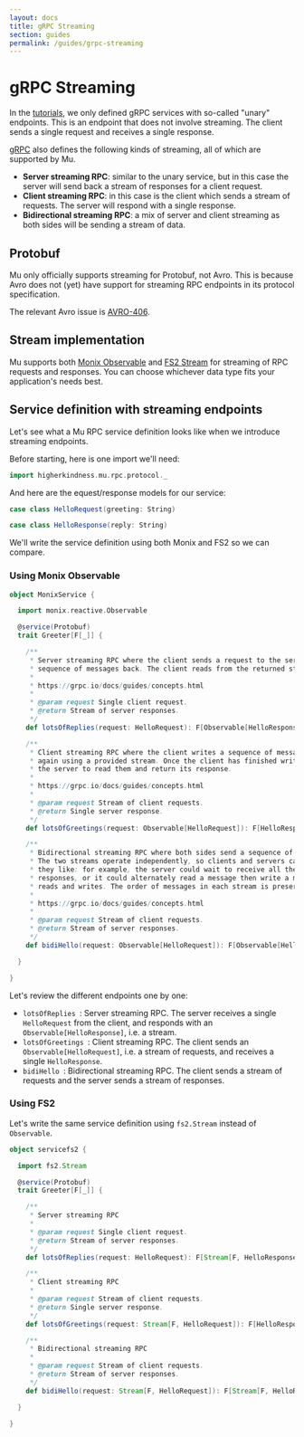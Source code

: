 ```yaml
---
layout: docs
title: gRPC Streaming
section: guides
permalink: /guides/grpc-streaming
---
```


# gRPC Streaming

In the [tutorials](../tutorials), we only defined gRPC services with so-called
"unary" endpoints. This is an endpoint that does not involve streaming. The
client sends a single request and receives a single response.

[gRPC] also defines the following kinds of streaming, all of which are supported
by Mu.

* **Server streaming RPC**: similar to the unary service, but in this case the
  server will send back a stream of responses for a client request.
* **Client streaming RPC**: in this case is the client which sends a stream of
  requests. The server will respond with a single response.
* **Bidirectional streaming RPC**: a mix of server and client streaming as both
  sides will be sending a stream of data.

## Protobuf

Mu only officially supports streaming for Protobuf, not Avro. This is because
Avro does not (yet) have support for streaming RPC endpoints in its protocol
specification.

The relevant Avro issue is
[AVRO-406](https://issues.apache.org/jira/browse/AVRO-406).

## Stream implementation

Mu supports both [Monix
Observable](https://monix.io/docs/2x/reactive/observable.html) and [FS2
Stream](https://github.com/functional-streams-for-scala/fs2) for streaming of
RPC requests and responses. You can choose whichever data type fits your
application's needs best.

## Service definition with streaming endpoints

Let's see what a Mu RPC service definition looks like when we introduce
streaming endpoints.

Before starting, here is one import we'll need:

```scala
import higherkindness.mu.rpc.protocol._
```

And here are the equest/response models for our service:

```scala
case class HelloRequest(greeting: String)

case class HelloResponse(reply: String)
```

We'll write the service definition using both Monix and FS2 so we can compare.

### Using Monix Observable

```scala
object MonixService {

  import monix.reactive.Observable

  @service(Protobuf)
  trait Greeter[F[_]] {

    /**
     * Server streaming RPC where the client sends a request to the server and gets a stream to read a
     * sequence of messages back. The client reads from the returned stream until there are no more messages.
     *
     * https://grpc.io/docs/guides/concepts.html
     *
     * @param request Single client request.
     * @return Stream of server responses.
     */
    def lotsOfReplies(request: HelloRequest): F[Observable[HelloResponse]]

    /**
     * Client streaming RPC where the client writes a sequence of messages and sends them to the server,
     * again using a provided stream. Once the client has finished writing the messages, it waits for
     * the server to read them and return its response.
     *
     * https://grpc.io/docs/guides/concepts.html
     *
     * @param request Stream of client requests.
     * @return Single server response.
     */
    def lotsOfGreetings(request: Observable[HelloRequest]): F[HelloResponse]

    /**
     * Bidirectional streaming RPC where both sides send a sequence of messages using a read-write stream.
     * The two streams operate independently, so clients and servers can read and write in whatever order
     * they like: for example, the server could wait to receive all the client messages before writing its
     * responses, or it could alternately read a message then write a message, or some other combination of
     * reads and writes. The order of messages in each stream is preserved.
     *
     * https://grpc.io/docs/guides/concepts.html
     *
     * @param request Stream of client requests.
     * @return Stream of server responses.
     */
    def bidiHello(request: Observable[HelloRequest]): F[Observable[HelloResponse]]

  }

}
```

Let's review the different endpoints one by one:

* `lotsOfReplies `: Server streaming RPC. The server receives a single `HelloRequest` from the client, and responds with an `Observable[HelloResponse]`, i.e. a stream.
* `lotsOfGreetings `: Client streaming RPC. The client sends an
  `Observable[HelloRequest]`, i.e. a stream of requests, and receives a single
  `HelloResponse`.
* `bidiHello `: Bidirectional streaming RPC. The client sends a stream of
  requests and the server sends a stream of responses.

### Using FS2

Let's write the same service definition using `fs2.Stream` instead of `Observable`.

```scala
object servicefs2 {

  import fs2.Stream

  @service(Protobuf)
  trait Greeter[F[_]] {

    /**
     * Server streaming RPC
     *
     * @param request Single client request.
     * @return Stream of server responses.
     */
    def lotsOfReplies(request: HelloRequest): F[Stream[F, HelloResponse]]

    /**
     * Client streaming RPC
     *
     * @param request Stream of client requests.
     * @return Single server response.
     */
    def lotsOfGreetings(request: Stream[F, HelloRequest]): F[HelloResponse]

    /**
     * Bidirectional streaming RPC
     *
     * @param request Stream of client requests.
     * @return Stream of server responses.
     */
    def bidiHello(request: Stream[F, HelloRequest]): F[Stream[F, HelloResponse]]

  }

}
```

[RPC]: https://en.wikipedia.org/wiki/Remote_procedure_call
[HTTP/2]: https://http2.github.io/
[gRPC]: https://grpc.io/
